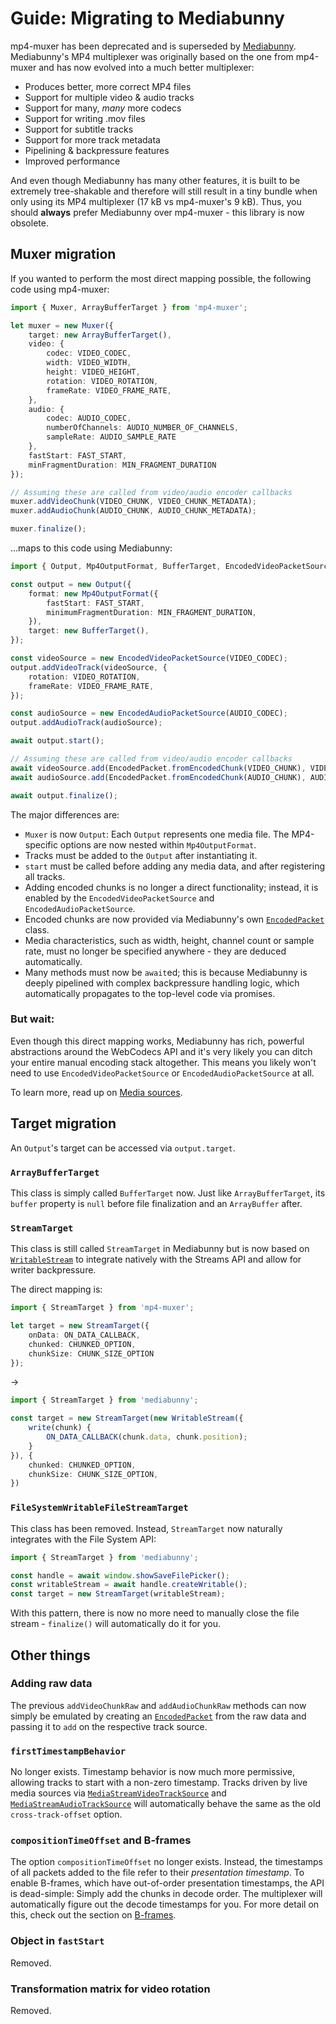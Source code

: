 # Guide: Migrating to Mediabunny

mp4-muxer has been deprecated and is superseded by [Mediabunny](https://mediabunny.dev/). Mediabunny's MP4 multiplexer was originally based on the one from mp4-muxer and has now evolved into a much better multiplexer:

- Produces better, more correct MP4 files
- Support for multiple video & audio tracks
- Support for many, *many* more codecs
- Support for writing .mov files
- Support for subtitle tracks
- Support for more track metadata
- Pipelining & backpressure features
- Improved performance

And even though Mediabunny has many other features, it is built to be extremely tree-shakable and therefore will still result in a tiny bundle when only using its MP4 multiplexer (17 kB vs mp4-muxer's 9 kB). Thus, you should **always** prefer Mediabunny over mp4-muxer - this library is now obsolete.

## Muxer migration

If you wanted to perform the most direct mapping possible, the following code using mp4-muxer:
```ts
import { Muxer, ArrayBufferTarget } from 'mp4-muxer';

let muxer = new Muxer({
    target: new ArrayBufferTarget(),
    video: {
        codec: VIDEO_CODEC,
        width: VIDEO_WIDTH,
        height: VIDEO_HEIGHT,
        rotation: VIDEO_ROTATION,
        frameRate: VIDEO_FRAME_RATE,
    },
    audio: {
        codec: AUDIO_CODEC,
        numberOfChannels: AUDIO_NUMBER_OF_CHANNELS,
        sampleRate: AUDIO_SAMPLE_RATE
    },
    fastStart: FAST_START,
    minFragmentDuration: MIN_FRAGMENT_DURATION
});

// Assuming these are called from video/audio encoder callbacks
muxer.addVideoChunk(VIDEO_CHUNK, VIDEO_CHUNK_METADATA);
muxer.addAudioChunk(AUDIO_CHUNK, AUDIO_CHUNK_METADATA);

muxer.finalize();
```

...maps to this code using Mediabunny:
```ts
import { Output, Mp4OutputFormat, BufferTarget, EncodedVideoPacketSource, EncodedAudioPacketSource, EncodedPacket } from 'mediabunny';

const output = new Output({
    format: new Mp4OutputFormat({
        fastStart: FAST_START,
        minimumFragmentDuration: MIN_FRAGMENT_DURATION,
    }),
    target: new BufferTarget(),
});

const videoSource = new EncodedVideoPacketSource(VIDEO_CODEC);
output.addVideoTrack(videoSource, {
    rotation: VIDEO_ROTATION,
    frameRate: VIDEO_FRAME_RATE,
});

const audioSource = new EncodedAudioPacketSource(AUDIO_CODEC);
output.addAudioTrack(audioSource);

await output.start();

// Assuming these are called from video/audio encoder callbacks
await videoSource.add(EncodedPacket.fromEncodedChunk(VIDEO_CHUNK), VIDEO_CHUNK_METADATA);
await audioSource.add(EncodedPacket.fromEncodedChunk(AUDIO_CHUNK), AUDIO_CHUNK_METADATA);

await output.finalize();
```

The major differences are:
- `Muxer` is now `Output`: Each `Output` represents one media file. The MP4-specific options are now nested within `Mp4OutputFormat`.
- Tracks must be added to the `Output` after instantiating it.
- `start` must be called before adding any media data, and after registering all tracks.
- Adding encoded chunks is no longer a direct functionality; instead, it is enabled by the `EncodedVideoPacketSource` and `EncodedAudioPacketSource`.
- Encoded chunks are now provided via Mediabunny's own [`EncodedPacket`](https://mediabunny.dev/guide/packets-and-samples#encodedpacket) class.
- Media characteristics, such as width, height, channel count or sample rate, must no longer be specified anywhere - they are deduced automatically.
- Many methods must now be `await`ed; this is because Mediabunny is deeply pipelined with complex backpressure handling logic, which automatically propagates to the top-level code via promises.

### But wait:

Even though this direct mapping works, Mediabunny has rich, powerful abstractions around the WebCodecs API and it's very likely you can ditch your entire manual encoding stack altogether. This means you likely won't need to use `EncodedVideoPacketSource` or `EncodedAudioPacketSource` at all.

To learn more, read up on [Media sources](https://mediabunny.dev/guide/media-sources).

## Target migration

An `Output`'s target can be accessed via `output.target`.

### `ArrayBufferTarget`

This class is simply called `BufferTarget` now. Just like `ArrayBufferTarget`, its `buffer` property is `null` before file finalization and an `ArrayBuffer` after.

### `StreamTarget`

This class is still called `StreamTarget` in Mediabunny but is now based on [`WritableStream`](https://developer.mozilla.org/en-US/docs/Web/API/WritableStream) to integrate natively with the Streams API and allow for writer backpressure.

The direct mapping is:

```ts
import { StreamTarget } from 'mp4-muxer';

let target = new StreamTarget({
    onData: ON_DATA_CALLBACK,
    chunked: CHUNKED_OPTION,
    chunkSize: CHUNK_SIZE_OPTION
});
```
->
```ts
import { StreamTarget } from 'mediabunny';

const target = new StreamTarget(new WritableStream({
    write(chunk) {
        ON_DATA_CALLBACK(chunk.data, chunk.position);
    }
}), {
    chunked: CHUNKED_OPTION,
    chunkSize: CHUNK_SIZE_OPTION,
})
```

### `FileSystemWritableFileStreamTarget`

This class has been removed. Instead, `StreamTarget` now naturally integrates with the File System API:

```ts
import { StreamTarget } from 'mediabunny';

const handle = await window.showSaveFilePicker();
const writableStream = await handle.createWritable();
const target = new StreamTarget(writableStream);
```

With this pattern, there is now no more need to manually close the file stream - `finalize()` will automatically do it for you.

## Other things

### Adding raw data

The previous `addVideoChunkRaw` and `addAudioChunkRaw` methods can now simply be emulated by creating an [`EncodedPacket`](https://mediabunny.dev/guide/packets-and-samples#encodedpacket) from the raw data and passing it to `add` on the respective track source.

### `firstTimestampBehavior`

No longer exists. Timestamp behavior is now much more permissive, allowing tracks to start with a non-zero timestamp. Tracks driven by live media sources via [`MediaStreamVideoTrackSource`](https://mediabunny.dev/guide/media-sources#mediastreamvideotracksource) and [`MediaStreamAudioTrackSource`](https://mediabunny.dev/guide/media-sources#mediastreamaudiotracksource) will automatically behave the same as the old `cross-track-offset` option.

### `compositionTimeOffset` and B-frames

The option `compositionTimeOffset` no longer exists. Instead, the timestamps of all packets added to the file refer to their *presentation timestamp*. To enable B-frames, which have out-of-order presentation timestamps, the API is dead-simple: Simply add the chunks in decode order. The multiplexer will automatically figure out the decode timestamps for you. For more detail on this, check out the section on [B-frames](https://mediabunny.dev/guide/media-sources#b-frames).

### Object in `fastStart`

Removed.

### Transformation matrix for video rotation

Removed.